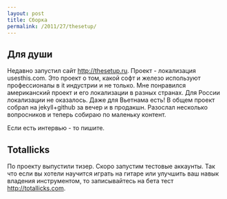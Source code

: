 ```yaml
--- 
layout: post
title: Сборка
permalink: /2011/27/thesetup/
---
```


## Для души

Недавно запустил сайт http://thesetup.ru. Проект - локализация usesthis.com. 
Это проект о том, какой софт и железо используют профессионалы в it индустрии и не только. Мне понравился американский проект и его локализации в разных странах. Для России локализации не оказалось. Даже для Вьетнама есть! В общем проект собрал на jekyll+github за вечер и в продакшн. Разослал несколько вопросников и теперь собираю по маленьку контент.

Если есть интервью - то пишите.

## Totallicks

По проекту выпустили тизер. Скоро запустим тестовые аккаунты. Так что если вы хотели научится играть на гитаре или улучшить ваш навык владения инструментом, то записывайтесь на бета тест http://totallicks.com.

